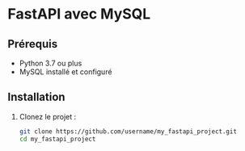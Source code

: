 # FastAPI avec MySQL

## Prérequis
- Python 3.7 ou plus
- MySQL installé et configuré

## Installation
1. Clonez le projet :
   ```bash
   git clone https://github.com/username/my_fastapi_project.git
   cd my_fastapi_project

